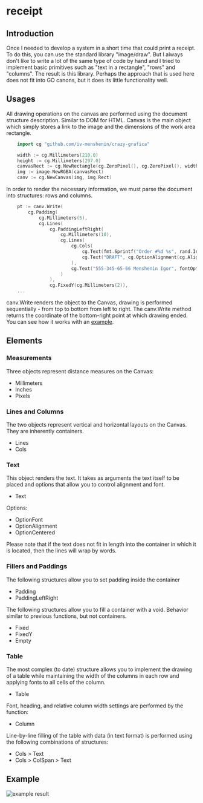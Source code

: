 # receipt

## Introduction
Once I needed to develop a system in a short time that could print a receipt. To do this, you can use the standard library "image/draw".
But I always don't like to write a lot of the same type of code by hand and I tried to implement basic primitives such as "text in a rectangle", "rows" and "columns".
The result is this library. Perhaps the approach that is used here does not fit into GO canons, but it does its little functionality well.

## Usages

All drawing operations on the canvas are performed using the document structure description. Similar to DOM for HTML.
Canvas is the main object which simply stores a link to the image and the dimensions of the work area rectangle.

```go
    import cg "github.com/iv-menshenin/crazy-grafica"

	width := cg.Millimeters(210.0)
	height := cg.Millimeters(297.0)
	canvasRect := cg.NewRectangle(cg.ZeroPixel(), cg.ZeroPixel(), width, height)
	img := image.NewRGBA(canvasRect)
	canv := cg.NewCanvas(img, img.Rect)

```

In order to render the necessary information, we must parse the document into structures: rows and columns.

```go
    pt := canv.Write(
        cg.Padding(
            cg.Millimeters(5),
            cg.Lines(
    		    cg.PaddingLeftRight(
                    cg.Millimeters(10),
                    cg.Lines(
    			        cg.Cols(
                            cg.Text(fmt.Sprintf("Order #%d %s", rand.Int(), time.Now().Format("01.02.2006 15:04")), cg.OptionAlignment(cg.AlignLeft), fontOpt),
                            cg.Text("DRAFT", cg.OptionAlignment(cg.AlignRight), fontAccentOpt),
    			        ),
    			        cg.Text("555-345-65-66 Menshenin Igor", fontOpt),
    		        )
                ),
    		    cg.FixedY(cg.Millimeters(2)),
    ...
```

canv.Write renders the object to the Canvas, drawing is performed sequentially - from top to bottom from left to right. The canv.Write method returns the coordinate of the bottom-right point at which drawing ended.    
You can see how it works with an [example](https://github.com/iv-menshenin/receipt/blob/main/example/main.go).

## Elements

### Measurements

Three objects represent distance measures on the Canvas:
* Millimeters
* Inches
* Pixels

### Lines and Columns

The two objects represent vertical and horizontal layouts on the Canvas. They are inherently containers.
* Lines
* Cols

### Text

This object renders the text. It takes as arguments the text itself to be placed and options that allow you to control alignment and font.
* Text

Options:
* OptionFont
* OptionAlignment
* OptionCentered

Please note that if the text does not fit in length into the container in which it is located, then the lines will wrap by words.

### Fillers and Paddings

The following structures allow you to set padding inside the container
* Padding
* PaddingLeftRight

The following structures allow you to fill a container with a void. Behavior similar to previous functions, but not containers.
* Fixed
* FixedY
* Empty

### Table

The most complex (to date) structure allows you to implement the drawing of a table while maintaining the width of the columns in each row and applying fonts to all cells of the column.
* Table

Font, heading, and relative column width settings are performed by the function:
* Column

Line-by-line filling of the table with data (in text format) is performed using the following combinations of structures:
* Cols > Text
* Cols > ColSpan > Text

## Example

![example result](https://github.com/iv-menshenin/receipt/blob/main/example/image.png)
